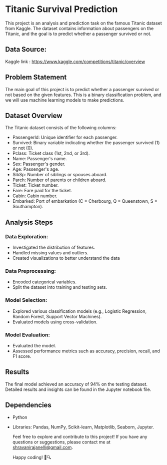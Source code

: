 # Titanic Survival Prediction
This project is an analysis and prediction task on the famous Titanic dataset from Kaggle. The dataset contains information about passengers on the Titanic, and the goal is to predict whether a passenger survived or not.

## Data Source:
Kaggle link : https://www.kaggle.com/competitions/titanic/overview

## Problem Statement
The main goal of this project is to predict whether a passenger survived or not based on the given features. This is a binary classification problem, and we will use machine learning models to make predictions.


## Dataset Overview
The Titanic dataset consists of the following columns:

* PassengerId: Unique identifier for each passenger.
* Survived: Binary variable indicating whether the passenger survived (1) 
  or not (0).
* Pclass: Ticket class (1st, 2nd, or 3rd).
* Name: Passenger's name.
* Sex: Passenger's gender.
* Age: Passenger's age.
* SibSp: Number of siblings or spouses aboard.
* Parch: Number of parents or children aboard.
* Ticket: Ticket number.
* Fare: Fare paid for the ticket.
* Cabin: Cabin number.
* Embarked: Port of embarkation (C = Cherbourg, Q = Queenstown, S = 
  Southampton).

  
## Analysis Steps

### Data Exploration:
* Investigated the distribution of features.
* Handled missing values and outliers.
* Created visualizations to better understand the data
### Data Preprocessing:
* Encoded categorical variables.
* Split the dataset into training and testing sets.
### Model Selection:
* Explored various classification models (e.g., Logistic Regression, 
  Random Forest, Support Vector Machines).
* Evaluated models using cross-validation.
### Model Evaluation:
* Evaluated the model.
* Assessed performance metrics such as accuracy, precision, recall, and F1 
 score.

## Results
The final model achieved an accuracy of 94% on the testing dataset. Detailed results and insights can be found in the Jupyter notebook file.

## Dependencies
* Python 
* Libraries: Pandas, NumPy, Scikit-learn, Matplotlib, Seaborn, Jupyter.


  Feel free to explore and contribute to this project! If you have any questions or suggestions, please contact me at shravanirajanelli@gmail.com.

  Happy coding! 🚢🔍






